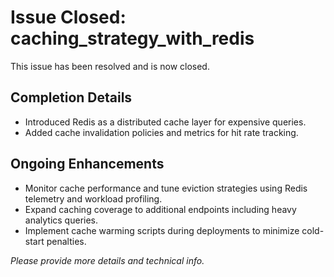 # Issue Closed: caching_strategy_with_redis

This issue has been resolved and is now closed.

## Completion Details

- Introduced Redis as a distributed cache layer for expensive queries.
- Added cache invalidation policies and metrics for hit rate tracking.

## Ongoing Enhancements

- Monitor cache performance and tune eviction strategies using Redis telemetry and workload profiling.
- Expand caching coverage to additional endpoints including heavy analytics queries.
- Implement cache warming scripts during deployments to minimize cold-start penalties.

_Please provide more details and technical info._
